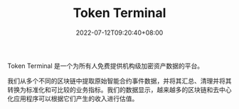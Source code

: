 ﻿---
weight: 
title: "Token Terminal"
description: "Token Terminal 是一个为所有人免费提供机构级加密资产数据的平台"
date: 2022-07-12T09:20:40+08:00
lastmod: 2022-07-12T09:20:40+08:00
draft: false
authors: ["Cindy"]
featuredImage: "18.jpg"
link: "https://www.tokenterminal.com/"
tags: ["Token Terminal","元宇宙资讯"]
categories: ["navigation"]
navigation: ["元宇宙资讯"]
lightgallery: true
toc: true
pinned: false
recommend: false
recommend1: false
---
Token Terminal 是一个为所有人免费提供机构级加密资产数据的平台。

我们从多个不同的区块链中提取原始智能合约事件数据，并将其汇总、清理并将其转换为标准化和可比较的业务指标。我们的数据显示，越来越多的区块链和去中心化应用程序可以根据它们产生的收入进行估值。
